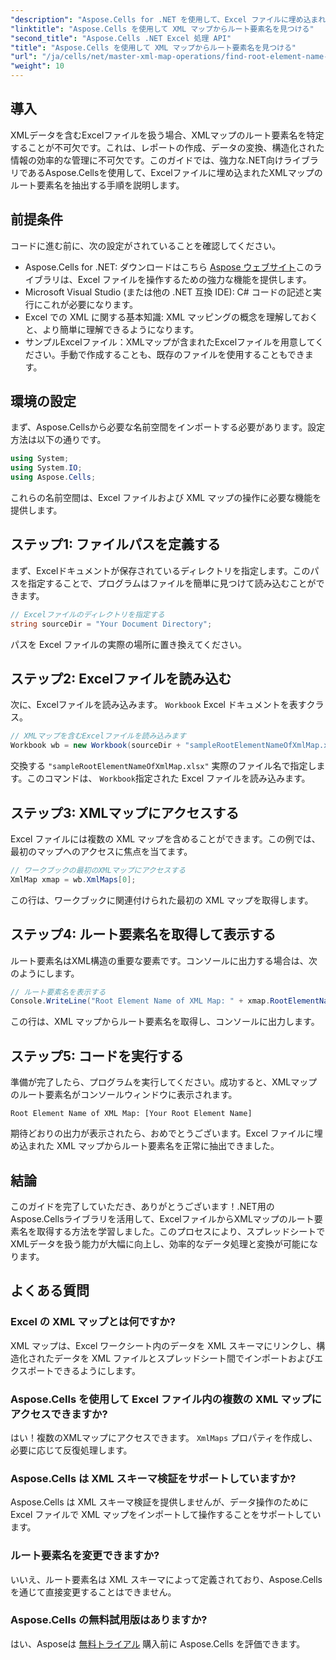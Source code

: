 ```yaml
---
"description": "Aspose.Cells for .NET を使用して、Excel ファイルに埋め込まれた XML マップのルート要素名を効率的に取得する方法を学びます。このステップバイステップガイドでは、Excel ドキュメントの読み込み手順を詳しく説明します。"
"linktitle": "Aspose.Cells を使用して XML マップからルート要素名を見つける"
"second_title": "Aspose.Cells .NET Excel 処理 API"
"title": "Aspose.Cells を使用して XML マップからルート要素名を見つける"
"url": "/ja/cells/net/master-xml-map-operations/find-root-element-name-from-xml-map/"
"weight": 10
---
```


## 導入

XMLデータを含むExcelファイルを扱う場合、XMLマップのルート要素名を特定することが不可欠です。これは、レポートの作成、データの変換、構造化された情報の効率的な管理に不可欠です。このガイドでは、強力な.NET向けライブラリであるAspose.Cellsを使用して、Excelファイルに埋め込まれたXMLマップのルート要素名を抽出する手順を説明します。

## 前提条件

コードに進む前に、次の設定がされていることを確認してください。
- Aspose.Cells for .NET: ダウンロードはこちら [Aspose ウェブサイト](https://releases.aspose.com/cells/net/)このライブラリは、Excel ファイルを操作するための強力な機能を提供します。
- Microsoft Visual Studio (または他の .NET 互換 IDE): C# コードの記述と実行にこれが必要になります。
- Excel での XML に関する基本知識: XML マッピングの概念を理解しておくと、より簡単に理解できるようになります。
- サンプルExcelファイル：XMLマップが含まれたExcelファイルを用意してください。手動で作成することも、既存のファイルを使用することもできます。

## 環境の設定
まず、Aspose.Cellsから必要な名前空間をインポートする必要があります。設定方法は以下の通りです。

```csharp
using System;
using System.IO;
using Aspose.Cells;
```

これらの名前空間は、Excel ファイルおよび XML マップの操作に必要な機能を提供します。

## ステップ1: ファイルパスを定義する
まず、Excelドキュメントが保存されているディレクトリを指定します。このパスを指定することで、プログラムはファイルを簡単に見つけて読み込むことができます。

```csharp
// Excelファイルのディレクトリを指定する
string sourceDir = "Your Document Directory";
```

パスを Excel ファイルの実際の場所に置き換えてください。

## ステップ2: Excelファイルを読み込む
次に、Excelファイルを読み込みます。 `Workbook` Excel ドキュメントを表すクラス。

```csharp
// XMLマップを含むExcelファイルを読み込みます
Workbook wb = new Workbook(sourceDir + "sampleRootElementNameOfXmlMap.xlsx");
```

交換する `"sampleRootElementNameOfXmlMap.xlsx"` 実際のファイル名で指定します。このコマンドは、 `Workbook`指定された Excel ファイルを読み込みます。

## ステップ3: XMLマップにアクセスする
Excel ファイルには複数の XML マップを含めることができます。この例では、最初のマップへのアクセスに焦点を当てます。

```csharp
// ワークブックの最初のXMLマップにアクセスする
XmlMap xmap = wb.XmlMaps[0];
```

この行は、ワークブックに関連付けられた最初の XML マップを取得します。

## ステップ4: ルート要素名を取得して表示する
ルート要素名はXML構造の重要な要素です。コンソールに出力する場合は、次のようにします。

```csharp
// ルート要素名を表示する
Console.WriteLine("Root Element Name of XML Map: " + xmap.RootElementName);
```

この行は、XML マップからルート要素名を取得し、コンソールに出力します。

## ステップ5: コードを実行する
準備が完了したら、プログラムを実行してください。成功すると、XMLマップのルート要素名がコンソールウィンドウに表示されます。

```plaintext
Root Element Name of XML Map: [Your Root Element Name]
```

期待どおりの出力が表示されたら、おめでとうございます。Excel ファイルに埋め込まれた XML マップからルート要素名を正常に抽出できました。

## 結論
このガイドを完了していただき、ありがとうございます！.NET用のAspose.Cellsライブラリを活用して、ExcelファイルからXMLマップのルート要素名を取得する方法を学習しました。このプロセスにより、スプレッドシートでXMLデータを扱う能力が大幅に向上し、効率的なデータ処理と変換が可能になります。

## よくある質問

### Excel の XML マップとは何ですか?
XML マップは、Excel ワークシート内のデータを XML スキーマにリンクし、構造化されたデータを XML ファイルとスプレッドシート間でインポートおよびエクスポートできるようにします。

### Aspose.Cells を使用して Excel ファイル内の複数の XML マップにアクセスできますか?
はい！複数のXMLマップにアクセスできます。 `XmlMaps` プロパティを作成し、必要に応じて反復処理します。

### Aspose.Cells は XML スキーマ検証をサポートしていますか?
Aspose.Cells は XML スキーマ検証を提供しませんが、データ操作のために Excel ファイルで XML マップをインポートして操作することをサポートしています。

### ルート要素名を変更できますか?
いいえ、ルート要素名は XML スキーマによって定義されており、Aspose.Cells を通じて直接変更することはできません。

### Aspose.Cells の無料試用版はありますか?
はい、Asposeは [無料トライアル](https://releases.aspose.com/) 購入前に Aspose.Cells を評価できます。